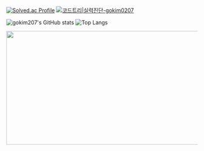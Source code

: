 ##


[![Solved.ac Profile](http://mazassumnida.wtf/api/v2/generate_badge?boj=dgsw1306)](https://solved.ac/dgsw1306/)
[![코드트리|실력진단-gokim0207](https://banner.codetree.ai/v1/banner/gokim0207)](https://www.codetree.ai/profiles/gokim0207)


![gokim207's GitHub stats](https://github-readme-stats.vercel.app/api?username=gokim207&show_icons=true&theme=radical)
![Top Langs](https://github-readme-stats.vercel.app/api/top-langs/?username=gokim207&layout=compact)


<a href="https://github.com/devxb/gitanimals">
<img
  src="https://render.gitanimals.org/farms/gokim207"
  width="600"
  height="300"
/>
</a>
